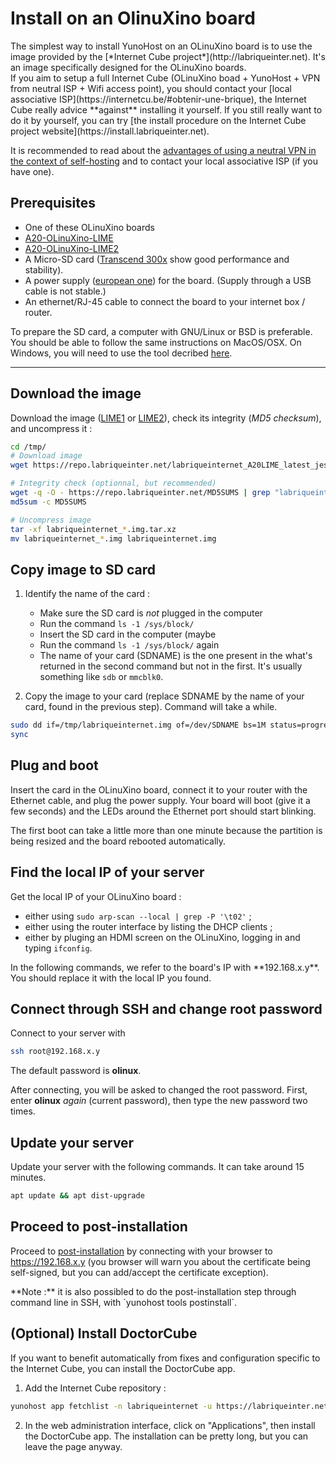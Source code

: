 # Install on an OlinuXino board

<div class="alert alert-info" markdown="1">
The simplest way to install YunoHost on an OLinuXino board is to use the image provided by the [*Internet Cube project*](http://labriqueinter.net). It's an image specifically designed for the OLinuXino boards.
</div>

<div class="alert alert-warning" markdown="1">
If you aim to setup a full Internet Cube (OLinuXino boad + YunoHost + VPN from neutral ISP + Wifi access point), you should contact your [local associative ISP](https://internetcu.be/#obtenir-une-brique), the Internet Cube really advice **against** installing it yourself. If you still really want to do it by yourself, you can try [the install procedure on the Internet Cube project website](https://install.labriqueinter.net).

It is recommended to read about the [advantages of using a neutral VPN in the context of self-hosting](/vpn_advantage) and to contact your local associative ISP (if you have one).
</div>

## Prerequisites

* One of these OLinuXino boards
 * [A20-OLinuXino-LIME](https://www.olimex.com/Products/OLinuXino/A20/A20-OLinuXino-LIME/open-source-hardware)
 * [A20-OLinuXino-LIME2](https://www.olimex.com/Products/OLinuXino/A20/A20-OLinuXino-LIME2/open-source-hardware)
* A Micro-SD card ([Transcend 300x](https://www.amazon.com/Transcend-MicroSDHC-Class10-Adapter-TS32GUSDU1/dp/B00APCMMDG/) show good performance and stability).
* A power supply ([european one](https://www.olimex.com/Products/Power/SY0605E/)) for the board. (Supply through a USB cable is not stable.)
* An ethernet/RJ-45 cable to connect the board to your internet box / router.

To prepare the SD card, a computer with GNU/Linux or BSD is preferable. You should be able to follow the same instructions on MacOS/OSX. On Windows, you will need to use the tool decribed [here](/copy_image).

---

## Download the image

Download the image ([LIME1](http://repo.labriqueinter.net/labriqueinternet_A20LIME_latest_jessie.img.tar.xz) or [LIME2](http://repo.labriqueinter.net/labriqueinternet_A20LIME2_latest_jessie.img.tar.xz)), check its integrity (*MD5 checksum*), and uncompress it :
```bash
cd /tmp/
# Download image
wget https://repo.labriqueinter.net/labriqueinternet_A20LIME_latest_jessie.img.tar.xz

# Integrity check (optionnal, but recommended)
wget -q -O - https://repo.labriqueinter.net/MD5SUMS | grep "labriqueinternet_A20LIME_latest_jessie.img.tar.xz$" > MD5SUMS
md5sum -c MD5SUMS

# Uncompress image
tar -xf labriqueinternet_*.img.tar.xz
mv labriqueinternet_*.img labriqueinternet.img
```

## Copy image to SD card

1. Identify the name of the card : 
    - Make sure the SD card is *not* plugged in the computer
    - Run the command `ls -1 /sys/block/`
    - Insert the SD card in the computer (maybe 
    - Run the command `ls -1 /sys/block/` again
    - The name of your card (SDNAME) is the one present in the what's returned in the second command but not in the first. It's usually something like `sdb` or `mmcblk0`.

2. Copy the image to your card (replace SDNAME by the name of your card, found in the previous step). Command will take a while.
```bash
sudo dd if=/tmp/labriqueinternet.img of=/dev/SDNAME bs=1M status=progress
sync
```

## Plug and boot

Insert the card in the OLinuXino board, connect it to your router with the Ethernet cable, and plug the power supply. Your board will boot (give it a few seconds) and the LEDs around the Ethernet port should start blinking.
<div class="alert alert-warning" markdown="1">
The first boot can take a little more than one minute because the partition is being resized and the board rebooted automatically.
</div>

## Find the local IP of your server

Get the local IP of your OLinuXino board :

 * either using `sudo arp-scan --local | grep -P '\t02'` ;
 * either using the router interface by listing the DHCP clients ;
 * either by pluging an HDMI screen on the OLinuXino, logging in and typing `ifconfig`.

<div class="alert alert-info" markdown="1">
In the following commands, we refer to the board's IP with **192.168.x.y**. You should replace it with the local IP you found.
</div>

## Connect through SSH and change root password

Connect to your server with
```bash
ssh root@192.168.x.y
```
The default password is **olinux**.

After connecting, you will be asked to changed the root password. First, enter **olinux** *again* (current password), then type the new password two times.

## Update your server

Update your server with the following commands. It can take around 15 minutes.
```bash
apt update && apt dist-upgrade
```

## Proceed to post-installation

Proceed to [post-installation](/postinstall) by connecting with your browser to https://192.168.x.y (you browser will warn you about the certificate being self-signed, but you can add/accept the certificate exception).
<div class="alert alert-info" markdown="1">
**Note :** it is also possibled to do the post-installation step through command line in SSH, with `yunohost tools postinstall`.
</div>

## (Optional) Install DoctorCube

If you want to benefit automatically from fixes and configuration specific to the Internet Cube, you can install the DoctorCube app.

1. Add the Internet Cube repository :
```bash
yunohost app fetchlist -n labriqueinternet -u https://labriqueinter.net/apps/labriqueinternet.json
```
2. In the web administration interface, click on "Applications", then install the DoctorCube app. The installation can be pretty long, but you can leave the page anyway.


